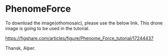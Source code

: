 # PhenomeForce

To download the image(othomosaic), please use the below link. This drone image is going to be used in the tutorial.

https://figshare.com/articles/figure/Phenome_Force_tutorial/17244437


Thansk,
Alper.
